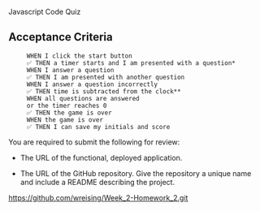 Javascript Code Quiz


## Acceptance Criteria

```
     WHEN I click the start button
     ✅ THEN a timer starts and I am presented with a question*
     WHEN I answer a question
     ✅ THEN I am presented with another question
     WHEN I answer a question incorrectly
     ✅ THEN time is subtracted from the clock**
     WHEN all questions are answered 
     or the timer reaches 0
     ✅ THEN the game is over
     WHEN the game is over
     ✅ THEN I can save my initials and score
```

You are required to submit the following for review:

* The URL of the functional, deployed application.

* The URL of the GitHub repository. Give the repository a unique name and include a README describing the project.

https://github.com/wreising/Week_2-Homework_2.git
